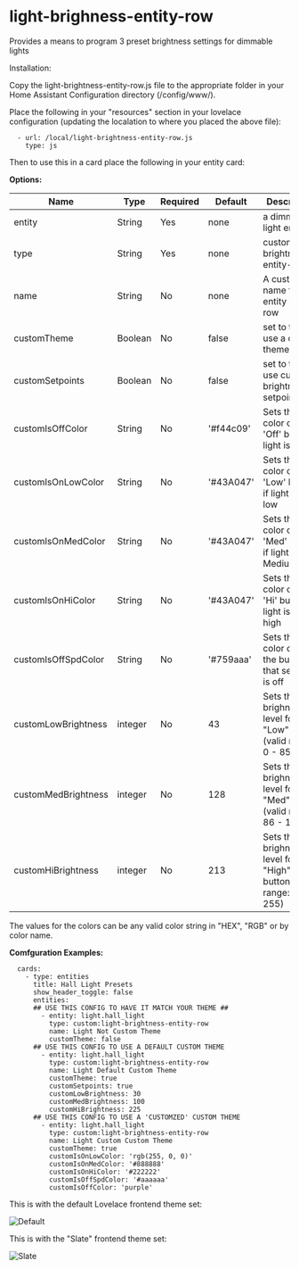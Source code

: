 # light-brighness-entity-row
Provides a means to program 3 preset brightness settings for dimmable lights

Installation:

Copy the light-brightness-entity-row.js file to the appropriate folder in your Home Assistant Configuration directory (/config/www/).

Place the following in your "resources" section in your lovelace configuration (updating the localation to where you placed the above file):

  ```
    - url: /local/light-brightness-entity-row.js
      type: js
  ```
    
Then to use this in a card place the following in your entity card:


<b>Options:</b>

| Name | Type | Required | Default | Description |
| --- | --- | --- | --- | --- |
| entity | String | Yes | none | a dimmable light entity_id |
| type | String | Yes | none | custom:light-brightness-entity-row |
| name | String | No | none | A custom name for the entity in the row |
| customTheme | Boolean | No | false | set to true to use a custom theme |
| customSetpoints | Boolean | No | false | set to true to use custom brightness setpoints |
| customIsOffColor | String | No | '#f44c09' | Sets the color of the 'Off' button if light is off |
| customIsOnLowColor | String | No | '#43A047' | Sets the color of the 'Low' button if light is on low |
| customIsOnMedColor | String | No | '#43A047' | Sets the color of the 'Med' button if light is on Medium |
| customIsOnHiColor | String | No | '#43A047' | Sets the color of the 'Hi' button if light is on high |
| customIsOffSpdColor | String | No | '#759aaa' | Sets the color of the the buttons if that selection is off |
| customLowBrightness | integer | No | 43 | Sets the brighness level for the "Low" button (valid range: 0 - 85) |
| customMedBrightness | integer | No | 128 | Sets the brighness level for the "Med" button (valid range: 86 - 170) |
| customHiBrightness | integer | No | 213 | Sets the brighness level for the "High" button (valid range: 171 - 255)|


The values for the colors can be any valid color string in "HEX", "RGB" or by color name.

<b>Comfguration Examples:</b>
    
  ```
    cards:
      - type: entities
        title: Hall Light Presets
        show_header_toggle: false
        entities:
        ## USE THIS CONFIG TO HAVE IT MATCH YOUR THEME ##
          - entity: light.hall_light
            type: custom:light-brightness-entity-row
            name: Light Not Custom Theme
            customTheme: false
        ## USE THIS CONFIG TO USE A DEFAULT CUSTOM THEME
          - entity: light.hall_light
            type: custom:light-brightness-entity-row
            name: Light Default Custom Theme
            customTheme: true
            customSetpoints: true
            customLowBrightness: 30
            customMedBrightness: 100
            customHiBrightness: 225
        ## USE THIS CONFIG TO USE A 'CUSTOMZED' CUSTOM THEME
          - entity: light.hall_light
            type: custom:light-brightness-entity-row
            name: Light Custom Custom Theme
            customTheme: true
            customIsOnLowColor: 'rgb(255, 0, 0)'
            customIsOnMedColor: '#888888'
            customIsOnHiColor: '#222222'
            customIsOffSpdColor: '#aaaaaa'
            customIsOffColor: 'purple'
  ```

This is with the default Lovelace frontend theme set:

![Default](default_fan_ex.gif)


This is with the "Slate" frontend theme set:

![Slate](slate_fan_ex.gif)
